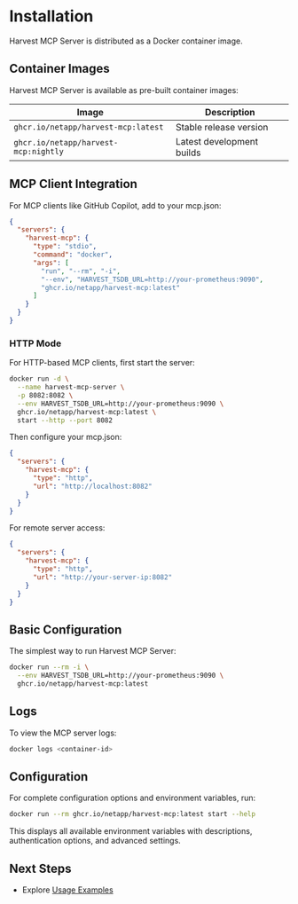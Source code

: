 # Installation

Harvest MCP Server is distributed as a Docker container image.

## Container Images

Harvest MCP Server is available as pre-built container images:

| Image | Description |
|-------|-------------|
| `ghcr.io/netapp/harvest-mcp:latest` | Stable release version |
| `ghcr.io/netapp/harvest-mcp:nightly` | Latest development builds |

## MCP Client Integration

For MCP clients like GitHub Copilot, add to your mcp.json:

```json
{
  "servers": {
    "harvest-mcp": {
      "type": "stdio",
      "command": "docker",
      "args": [
        "run", "--rm", "-i",
        "--env", "HARVEST_TSDB_URL=http://your-prometheus:9090",
        "ghcr.io/netapp/harvest-mcp:latest"
      ]
    }
  }
}
```

### HTTP Mode

For HTTP-based MCP clients, first start the server:

```bash
docker run -d \
  --name harvest-mcp-server \
  -p 8082:8082 \
  --env HARVEST_TSDB_URL=http://your-prometheus:9090 \
  ghcr.io/netapp/harvest-mcp:latest \
  start --http --port 8082
```

Then configure your mcp.json:

```json
{
  "servers": {
    "harvest-mcp": {
      "type": "http",
      "url": "http://localhost:8082"
    }
  }
}
```

For remote server access:

```json
{
  "servers": {
    "harvest-mcp": {
      "type": "http",
      "url": "http://your-server-ip:8082"
    }
  }
}
```

## Basic Configuration

The simplest way to run Harvest MCP Server:

```bash
docker run --rm -i \
  --env HARVEST_TSDB_URL=http://your-prometheus:9090 \
  ghcr.io/netapp/harvest-mcp:latest
```


## Logs

To view the MCP server logs:

```bash
docker logs <container-id>
```

## Configuration

For complete configuration options and environment variables, run:

```bash
docker run --rm ghcr.io/netapp/harvest-mcp:latest start --help
```

This displays all available environment variables with descriptions, authentication options, and advanced settings.

## Next Steps

- Explore [Usage Examples](examples.md)
